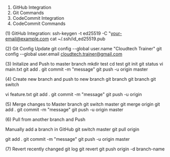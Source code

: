1. GitHub Integration
2. Git Commands
3. CodeCommit Integration
4. CodeCommit Commands


(1) GitHub Integration:
ssh-keygen -t ed25519 -C "your-email@example.com
cat ~/.ssh/id_ed25519.pub

(2) Git Config Update
git config --global user.name "Cloudtech Trainer"
git config --global user.email cloudtech.trainer@gmail.com

(3) Initalize and Push to master branch
mkdir test
cd test
git init 
git status
vi main.txt
git add .
git commit -m "message"
git push -u origin master

(4) Create new branch and push to new branch
git branch
git branch <new-branch-name>
git switch <new-branch-name>

vi feature.txt
git add .
git commit -m "message"
git push -u origin <new-branch-name>

(5) Merge changes to Master branch
git switch master
git merge origin <new-branch-name>
git add .
git commit -m "message"
git push -u origin master

(6) Pull from another branch and Push

Manually add a branch in GitHub
git switch master
git pull origin <manually-added-branch>

git add .
git commit -m "message"
git push -u origin master

(7) Revert recently changed
git log
git revert <commit-hash>
git push origin -d branch-name